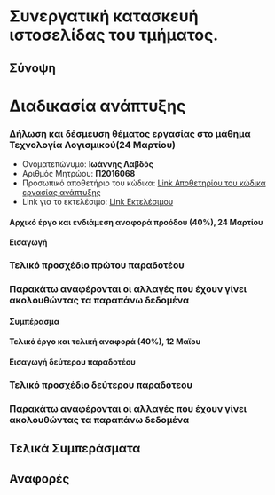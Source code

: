 # Συνεργατική κατασκευή ιστοσελίδας του τμήματος.
## Σύνοψη

# Διαδικασία ανάπτυξης

### Δήλωση και δέσμευση θέματος εργασίας στο μάθημα Τεχνολογία Λογισμικού(24 Μαρτίου)

*  Ονοματεπώνυμο: **Ιωάννης Λαβδός**
*  Αριθμός Μητρώου: **Π2016068**
*  Προσωπικό αποθετήριο του κώδικα: [Link Αποθετηρίου του κώδικα εργασίας ανάπτυξης](https://github.com/jlavdos/site-gr)
*  Link για το εκτελέσιμο: [Link Εκτελέσιμου](https://jlavdos.github.io/site-gr)


#### Αρχικό έργο και ενδιάμεση αναφορά προόδου (40%), 24 Μαρτίου

#### Εισαγωγή

### Τελικό προσχέδιο πρώτου παραδοτέου

### Παρακάτω αναφέρονται οι αλλαγές που έχουν γίνει ακολουθώντας τα παραπάνω δεδομένα

#### Συμπέρασμα

#### Τελικό έργο και τελική αναφορά (40%), 12 Μαϊου

#### Εισαγωγή δεύτερου παραδοτέου

### Τελικό προσχέδιο δεύτερου παραδοτεου

### Παρακάτω αναφέρονται οι αλλαγές που έχουν γίνει ακολουθώντας τα παραπάνω δεδομένα

## Τελικά Συμπεράσματα

## Αναφορές
